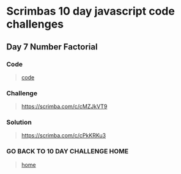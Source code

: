 # Scrimbas 10 day javascript code challenges

## Day 7 Number Factorial

### Code
> [code](./index.js)

### Challenge
> https://scrimba.com/c/cMZJkVT9

### Solution
> https://scrimba.com/c/cPkKRKu3

### GO BACK TO 10 DAY CHALLENGE HOME
> [home](../readme.md)